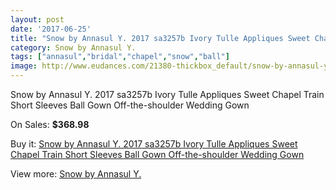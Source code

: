 ```yaml
---
layout: post
date: '2017-06-25'
title: "Snow by Annasul Y. 2017 sa3257b Ivory Tulle Appliques Sweet Chapel Train Short Sleeves Ball Gown Off-the-shoulder Wedding Gown"
category: Snow by Annasul Y.
tags: ["annasul","bridal","chapel","snow","ball"]
image: http://www.eudances.com/21380-thickbox_default/snow-by-annasul-y-2017-sa3257b-ivory-tulle-appliques-sweet-chapel-train-short-sleeves-ball-gown-off-the-shoulder-wedding-gown.jpg
---
```

Snow by Annasul Y. 2017 sa3257b Ivory Tulle Appliques Sweet Chapel Train Short Sleeves Ball Gown Off-the-shoulder Wedding Gown

On Sales: **$368.98**
<a href="https://www.eudances.com/en/snow-by-annasul-y-/6524-snow-by-annasul-y-2017-sa3257b-ivory-tulle-appliques-sweet-chapel-train-short-sleeves-ball-gown-off-the-shoulder-wedding-gown.html"><amp-img layout="responsive" width="600" height="600" src="//www.eudances.com/21380-thickbox_default/snow-by-annasul-y-2017-sa3257b-ivory-tulle-appliques-sweet-chapel-train-short-sleeves-ball-gown-off-the-shoulder-wedding-gown.jpg" alt="Snow by Annasul Y. 2017 sa3257b Ivory Tulle Appliques Sweet Chapel Train Short Sleeves Ball Gown Off-the-shoulder Wedding Gown 0" /></a>
<a href="https://www.eudances.com/en/snow-by-annasul-y-/6524-snow-by-annasul-y-2017-sa3257b-ivory-tulle-appliques-sweet-chapel-train-short-sleeves-ball-gown-off-the-shoulder-wedding-gown.html"><amp-img layout="responsive" width="600" height="600" src="//www.eudances.com/21382-thickbox_default/snow-by-annasul-y-2017-sa3257b-ivory-tulle-appliques-sweet-chapel-train-short-sleeves-ball-gown-off-the-shoulder-wedding-gown.jpg" alt="Snow by Annasul Y. 2017 sa3257b Ivory Tulle Appliques Sweet Chapel Train Short Sleeves Ball Gown Off-the-shoulder Wedding Gown 1" /></a>
<a href="https://www.eudances.com/en/snow-by-annasul-y-/6524-snow-by-annasul-y-2017-sa3257b-ivory-tulle-appliques-sweet-chapel-train-short-sleeves-ball-gown-off-the-shoulder-wedding-gown.html"><amp-img layout="responsive" width="600" height="600" src="//www.eudances.com/21381-thickbox_default/snow-by-annasul-y-2017-sa3257b-ivory-tulle-appliques-sweet-chapel-train-short-sleeves-ball-gown-off-the-shoulder-wedding-gown.jpg" alt="Snow by Annasul Y. 2017 sa3257b Ivory Tulle Appliques Sweet Chapel Train Short Sleeves Ball Gown Off-the-shoulder Wedding Gown 2" /></a>

Buy it: [Snow by Annasul Y. 2017 sa3257b Ivory Tulle Appliques Sweet Chapel Train Short Sleeves Ball Gown Off-the-shoulder Wedding Gown](https://www.eudances.com/en/snow-by-annasul-y-/6524-snow-by-annasul-y-2017-sa3257b-ivory-tulle-appliques-sweet-chapel-train-short-sleeves-ball-gown-off-the-shoulder-wedding-gown.html "Snow by Annasul Y. 2017 sa3257b Ivory Tulle Appliques Sweet Chapel Train Short Sleeves Ball Gown Off-the-shoulder Wedding Gown")

View more: [Snow by Annasul Y.](https://www.eudances.com/en/105-snow-by-annasul-y- "Snow by Annasul Y.")